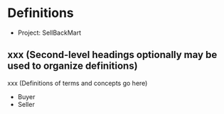 # Definitions

- Project: SellBackMart

## xxx (Second-level headings optionally may be used to organize definitions)

xxx (Definitions of terms and concepts go here)

- Buyer
- Seller
